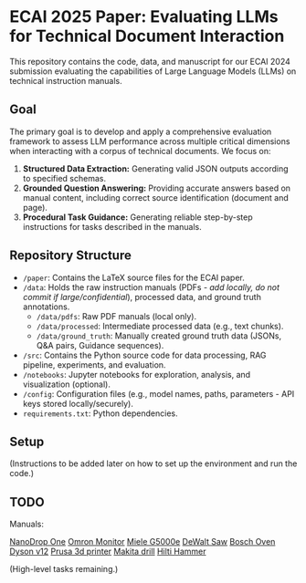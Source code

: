 # ECAI 2025 Paper: Evaluating LLMs for Technical Document Interaction

This repository contains the code, data, and manuscript for our ECAI 2024 submission evaluating the capabilities of Large Language Models (LLMs) on technical instruction manuals.

## Goal

The primary goal is to develop and apply a comprehensive evaluation framework to assess LLM performance across multiple critical dimensions when interacting with a corpus of technical documents. We focus on:

1.  **Structured Data Extraction:** Generating valid JSON outputs according to specified schemas.
2.  **Grounded Question Answering:** Providing accurate answers based on manual content, including correct source identification (document and page).
3.  **Procedural Task Guidance:** Generating reliable step-by-step instructions for tasks described in the manuals.

## Repository Structure

*   `/paper`: Contains the LaTeX source files for the ECAI paper.
*   `/data`: Holds the raw instruction manuals (PDFs - *add locally, do not commit if large/confidential*), processed data, and ground truth annotations.
    *   `/data/pdfs`: Raw PDF manuals (local only).
    *   `/data/processed`: Intermediate processed data (e.g., text chunks).
    *   `/data/ground_truth`: Manually created ground truth data (JSONs, Q&A pairs, Guidance sequences).
*   `/src`: Contains the Python source code for data processing, RAG pipeline, experiments, and evaluation.
*   `/notebooks`: Jupyter notebooks for exploration, analysis, and visualization (optional).
*   `/config`: Configuration files (e.g., model names, paths, parameters - API keys stored locally/securely).
*   `requirements.txt`: Python dependencies.

## Setup

(Instructions to be added later on how to set up the environment and run the code.)

## TODO

Manuals:

[NanoDrop One](https://tools.thermofisher.com/content/sfs/manuals/3091-NanoDrop-One-Help-UG-en.pdf)
[Omron Monitor](https://medaval.ie/docs/manuals/Omron-HEM-7200-E-Manual.pdf)
[Miele G5000e](https://media.miele.com/downloads/54/42/00_F61547C6F7151EDDB0FCF677A67E5442.pdf)
[DeWalt Saw](https://www.dewalt.com/GLOBALBOM/QU/DWE575/1/Instruction_Manual/EN/NA477368_DWE574_DWE575_DWE575SB_T1__NA.pdf)
[Bosch Oven](https://media3.bosch-home.com/Documents/9001011473_B.pdf)
[Dyson v12](https://www.dyson.co.uk/content/dam/dyson/maintenance/user-guides/en-vn/DYS_P211757_J0004_T01_Dyson_620D_TH_VN_ID_user_guide_W210XH297_EN-VN_Digital.pdf)
[Prusa 3d printer](https://www.prusa3d.com/downloads/manual/prusa3d_manual_mk4s_en_1_0.pdf)
[Makita drill](https://cdn.makitatools.com/apps/cms/doc/prod/XFD/e2dc6a61-63d3-4455-b4dc-940ffa84e99d_XFD12_IM_885510-943.pdf)
[Hilti Hammer](https://www.hilti.com/medias/sys_master/documents/h76/ha2/10131929923614/Operating-Instruction-TE-60-04-Operating-Instruction-PUB-5277961-000.pdf)
[]()

(High-level tasks remaining.)